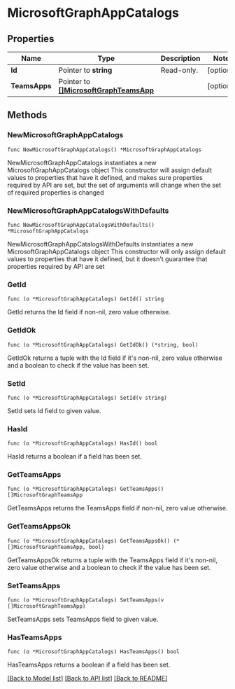 # MicrosoftGraphAppCatalogs

## Properties

Name | Type | Description | Notes
------------ | ------------- | ------------- | -------------
**Id** | Pointer to **string** | Read-only. | [optional] 
**TeamsApps** | Pointer to [**[]MicrosoftGraphTeamsApp**](MicrosoftGraphTeamsApp.md) |  | [optional] 

## Methods

### NewMicrosoftGraphAppCatalogs

`func NewMicrosoftGraphAppCatalogs() *MicrosoftGraphAppCatalogs`

NewMicrosoftGraphAppCatalogs instantiates a new MicrosoftGraphAppCatalogs object
This constructor will assign default values to properties that have it defined,
and makes sure properties required by API are set, but the set of arguments
will change when the set of required properties is changed

### NewMicrosoftGraphAppCatalogsWithDefaults

`func NewMicrosoftGraphAppCatalogsWithDefaults() *MicrosoftGraphAppCatalogs`

NewMicrosoftGraphAppCatalogsWithDefaults instantiates a new MicrosoftGraphAppCatalogs object
This constructor will only assign default values to properties that have it defined,
but it doesn't guarantee that properties required by API are set

### GetId

`func (o *MicrosoftGraphAppCatalogs) GetId() string`

GetId returns the Id field if non-nil, zero value otherwise.

### GetIdOk

`func (o *MicrosoftGraphAppCatalogs) GetIdOk() (*string, bool)`

GetIdOk returns a tuple with the Id field if it's non-nil, zero value otherwise
and a boolean to check if the value has been set.

### SetId

`func (o *MicrosoftGraphAppCatalogs) SetId(v string)`

SetId sets Id field to given value.

### HasId

`func (o *MicrosoftGraphAppCatalogs) HasId() bool`

HasId returns a boolean if a field has been set.

### GetTeamsApps

`func (o *MicrosoftGraphAppCatalogs) GetTeamsApps() []MicrosoftGraphTeamsApp`

GetTeamsApps returns the TeamsApps field if non-nil, zero value otherwise.

### GetTeamsAppsOk

`func (o *MicrosoftGraphAppCatalogs) GetTeamsAppsOk() (*[]MicrosoftGraphTeamsApp, bool)`

GetTeamsAppsOk returns a tuple with the TeamsApps field if it's non-nil, zero value otherwise
and a boolean to check if the value has been set.

### SetTeamsApps

`func (o *MicrosoftGraphAppCatalogs) SetTeamsApps(v []MicrosoftGraphTeamsApp)`

SetTeamsApps sets TeamsApps field to given value.

### HasTeamsApps

`func (o *MicrosoftGraphAppCatalogs) HasTeamsApps() bool`

HasTeamsApps returns a boolean if a field has been set.


[[Back to Model list]](../README.md#documentation-for-models) [[Back to API list]](../README.md#documentation-for-api-endpoints) [[Back to README]](../README.md)



